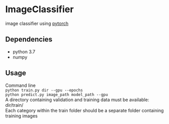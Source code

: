 # ImageClassifier
image classifier using [pytorch](https://pytorch.org)
## Dependencies
- python 3.7
- numpy
## Usage
Command line  
`python train.py dir --gpu --epochs`</br>
`python predict.py image_path model_path --gpu`  </br>
A directory containing validation and training data must be available:  
dir/train/  
Each category within the train folder should be a separate folder containing training images
